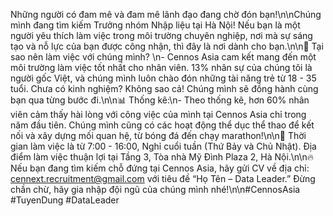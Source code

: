 Những người có đam mê và đam mê lãnh đạo đang chờ đón bạn!\n\nChúng mình đang tìm kiếm Trưởng nhóm Nhập liệu tại Hà Nội! Nếu bạn là một người yêu thích làm việc trong môi trường chuyên nghiệp, nơi mà sự sáng tạo và nỗ lực của bạn được công nhận, thì đây là nơi dành cho bạn.\n\n🥇 Tại sao nên làm việc với chúng mình? \n- Cennos Asia cam kết mang đến một môi trường làm việc tốt nhất cho nhân viên. 13% nhân sự của chúng tôi là người gốc Việt, và chúng mình luôn chào đón những tài năng trẻ từ 18 - 35 tuổi. Chưa có kinh nghiệm? Không sao cả! Chúng mình sẽ đồng hành cùng bạn qua từng bước đi.\n\n📊 Thống kê:\n- Theo thống kê, hơn 60% nhân viên cảm thấy hài lòng với công việc của mình tại Cennos Asia chỉ trong năm đầu tiên. Chúng mình cũng có các hoạt động thể dục thể thao để kết nối và xây dựng mối quan hệ, từ bóng đá đến chạy marathon!\n\n📅 Thời gian làm việc là từ 7:00 - 16:00, Nghỉ cuổi tuần (Thứ Bảy và Chủ Nhật). Địa điểm làm việc thuận lợi tại Tầng 3, Tòa nhà Mỹ Đình Plaza 2, Hà Nội.\n\n🔥 Nếu bạn đang tìm kiếm chỗ đứng tại Cennos Asia, hãy gửi CV về địa chỉ: cennext.recruitment@gmail.com với tiêu đề “Họ Tên – Data Leader.” Đừng chần chừ, hãy gia nhập đội ngũ của chúng mình nhé!\n\n#CennosAsia #TuyenDung #DataLeader
